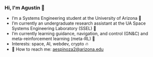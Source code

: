 ### Hi, I'm Agustin 👋
- I’m a Systems Engineering student at the University of Arizona 🏫
- I’m currently an undergraduate research assistant at the UA Space Systems Engineering Laboratory (SSEL) 🚀
- I’m currently learning guidance, navigation, and control (GN&C) and meta-reinforcement learning (meta-RL) 🧠
- Interests: space, AI, webdev, crypto 🔥
- 📧 How to reach me: aespinoza2@arizona.edu 

<!--
[![Top Langs](https://github-readme-stats.vercel.app/api/top-langs/?username=aespinoza2&layout=compact&theme=transparent)](https://github.com/anuraghazra/github-readme-stats)
-->
